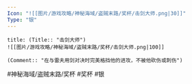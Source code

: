 ```yaml
---
Icon: "![[图片/游戏攻略/神秘海域/盗贼末路/奖杯/击剑大师.png|30]]"
Type: "银"
---
```

```ad-common-silver-trophy
title: (Title:: "击剑大师")
![[图片/游戏攻略/神秘海域/盗贼末路/奖杯/击剑大师.png|100]]

(Comment:: "在与雷夫用剑对决时完美格挡他的进攻，不被他砍伤或刺伤")
```

#神秘海域/盗贼末路/奖杯 #奖杯 #银
